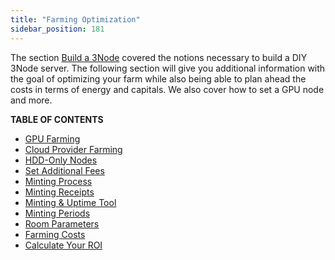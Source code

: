 ```yaml
---
title: "Farming Optimization"
sidebar_position: 181
---
```




The section [Build a 3Node](../3node_building/3node_building) covered the notions necessary to build a DIY 3Node server. The following section will give you additional information with the goal of optimizing your farm while also being able to plan ahead the costs in terms of energy and capitals. We also cover how to set a GPU node and more.

**TABLE OF CONTENTS**

- [GPU Farming](gpu_farming)
- [Cloud Provider Farming](./cloud_provider_farming)
- [HDD-Only Nodes](./hdd_only_nodes)
- [Set Additional Fees](./set_additional_fees)
- [Minting Process](./minting_process)
- [Minting Receipts](minting_receipts)
- [Minting & Uptime Tool](./minting_tool)
- [Minting Periods](./minting_periods)
- [Room Parameters](./farm_room_parameters)
- [Farming Costs](./farming_costs)
- [Calculate Your ROI](./calculate_roi)
